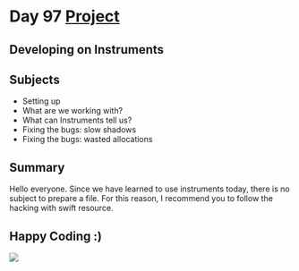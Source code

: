 # Day 97 <a href="https://github.com/devmehmetates/365-day-of-code/tree/main/Project/project30-files/Project30"> Project </a>

## Developing on Instruments

## Subjects
+ Setting up
+ What are we working with?
+ What can Instruments tell us?
+ Fixing the bugs: slow shadows
+ Fixing the bugs: wasted allocations

## Summary
Hello everyone. Since we have learned to use instruments today, there is no subject to prepare a file. For this reason, I recommend you to follow the hacking with swift resource.

## Happy Coding :)
<img src="https://c.tenor.com/sWEUdV5LQdkAAAAC/yes-apple.gif">

